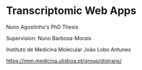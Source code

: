 # Transcriptomic Web Apps

Nuno Agostinho's PhD Thesis

Supervision: Nuno Barbosa-Morais

Instituto de Medicina Molecular João Lobo Antunes

https://imm.medicina.ulisboa.pt/group/distrans/
